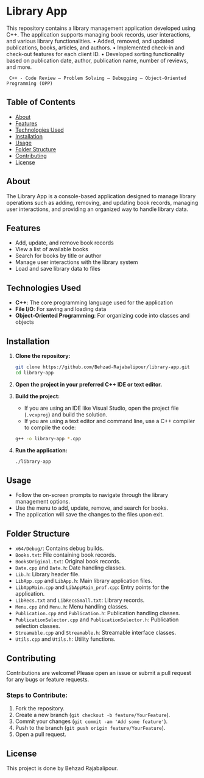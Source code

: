# Library App

This repository contains a library management application developed using C++. The application supports managing book records, user interactions, and various library functionalities.
•	Added, removed, and updated publications, books, articles, and authors.
•	Implemented check-in and check-out features for each client ID.
•	Developed sorting functionality based on publication date, author, publication name, number of reviews, and more.

	 C++ - Code Review – Problem Solving – Debugging – Object-Oriented Programming (OPP) 

## Table of Contents
- [About](#about)
- [Features](#features)
- [Technologies Used](#technologies-used)
- [Installation](#installation)
- [Usage](#usage)
- [Folder Structure](#folder-structure)
- [Contributing](#contributing)
- [License](#license)

## About
The Library App is a console-based application designed to manage library operations such as adding, removing, and updating book records, managing user interactions, and providing an organized way to handle library data.

## Features
- Add, update, and remove book records
- View a list of available books
- Search for books by title or author
- Manage user interactions with the library system
- Load and save library data to files

## Technologies Used
- **C++**: The core programming language used for the application
- **File I/O**: For saving and loading data
- **Object-Oriented Programming**: For organizing code into classes and objects

## Installation

1. **Clone the repository:**
    ```bash
    git clone https://github.com/Behzad-Rajabalipour/library-app.git
    cd library-app
    ```

2. **Open the project in your preferred C++ IDE or text editor.**

3. **Build the project:**
    - If you are using an IDE like Visual Studio, open the project file (`.vcxproj`) and build the solution.
    - If you are using a text editor and command line, use a C++ compiler to compile the code:
    ```bash
    g++ -o library-app *.cpp
    ```

4. **Run the application:**
    ```bash
    ./library-app
    ```

## Usage
- Follow the on-screen prompts to navigate through the library management options.
- Use the menu to add, update, remove, and search for books.
- The application will save the changes to the files upon exit.

## Folder Structure
- `x64/Debug/`: Contains debug builds.
- `Books.txt`: File containing book records.
- `BooksOriginal.txt`: Original book records.
- `Date.cpp` and `Date.h`: Date handling classes.
- `Lib.h`: Library header file.
- `LibApp.cpp` and `LibApp.h`: Main library application files.
- `LibAppMain.cpp` and `LibAppMain_prof.cpp`: Entry points for the application.
- `LibRecs.txt` and `LibRecsSmall.txt`: Library records.
- `Menu.cpp` and `Menu.h`: Menu handling classes.
- `Publication.cpp` and `Publication.h`: Publication handling classes.
- `PublicationSelector.cpp` and `PublicationSelector.h`: Publication selection classes.
- `Streamable.cpp` and `Streamable.h`: Streamable interface classes.
- `Utils.cpp` and `Utils.h`: Utility functions.

## Contributing
Contributions are welcome! Please open an issue or submit a pull request for any bugs or feature requests.

### Steps to Contribute:
1. Fork the repository.
2. Create a new branch (`git checkout -b feature/YourFeature`).
3. Commit your changes (`git commit -am 'Add some feature'`).
4. Push to the branch (`git push origin feature/YourFeature`).
5. Open a pull request.

## License
This project is done by Behzad Rajabalipour.
